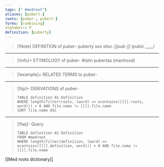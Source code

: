 ```yaml
---
tags: [" #medroot"]
aliases: [pubert-]
roots: [puber-, pubert-]
forms: [combining]
alphabet:: P
definition: [puberty]
---
```

>[!Note] DEFINITION of puber-
>puberty
>*see also: [[pub-]] (pubic ____)*
_____
>[!info]+ ETYMOLOGY of puber-
>#latin pubertas (manhood)
_____
>[!example]+ RELATED TERMS to puber-
>
_____
>[!tip]+ DERIVATIONS of puber-
>```dataview
>TABLE definition AS Definition 
>WHERE length(filter(roots, (word) => econtains([[]].roots, word))) > 0 AND file.name != [[]].file.name
>SORT file.name ASC
>```
___
>[!faq]- Query
>```dataview
>TABLE definition AS Definition
>FROM #medroot
>WHERE length(filter(definition, (word) => econtains([[]].definition, word))) > 0 AND file.name != [[]].file.name
>```

[[Med roots dictionary]]